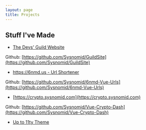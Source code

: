 ```yaml
---
layout: page
title: Projects
---
```


## Stuff I've Made

- [The Devs' Guild Website](https://thedevsguild.com)

Github:
[https://github.com/Sysnomid/GuildSite](https://github.com/Sysnomid/GuildSite)


- [https://6nmd.us - Url Shortener](https://6nmd.us)

Github:
[https://github.com/Sysnomid/6nmd-Vue-Urls](https://github.com/Sysnomid/6nmd-Vue-Urls)


- [https://crypto.sysnomid.com](https://crypto.sysnomid.com)

Github:
[https://github.com/Sysnomid/Vue-Crypto-Dash](https://github.com/Sysnomid/Vue-Crypto-Dash)


- [Up to 11ty Theme](https://github.com/Sysnomid/UpTo11ty)